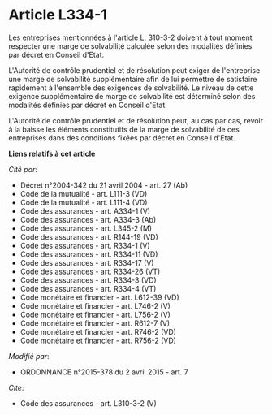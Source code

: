 # Article L334-1

Les entreprises mentionnées à l'article L. 310-3-2 doivent à tout moment respecter une marge de solvabilité calculée selon
des modalités définies par décret en Conseil d'Etat. 

L'Autorité de contrôle prudentiel et de résolution peut exiger de l'entreprise une marge de solvabilité supplémentaire afin
de lui permettre de satisfaire rapidement à l'ensemble des exigences de solvabilité. Le niveau de cette exigence
supplémentaire de marge de solvabilité est déterminé selon des modalités définies par décret en Conseil d'Etat. 

L'Autorité de contrôle prudentiel et de résolution peut, au cas par cas, revoir à la baisse les éléments constitutifs de la
marge de solvabilité de ces entreprises dans des conditions fixées par décret en Conseil d'Etat.

**Liens relatifs à cet article**

_Cité par_:

  - Décret n°2004-342 du 21 avril 2004 - art. 27 (Ab)
  - Code de la mutualité - art. L111-3 (VD)
  - Code de la mutualité - art. L111-4 (VD)
  - Code des assurances - art. A334-1 (V)
  - Code des assurances - art. A334-3 (Ab)
  - Code des assurances - art. L345-2 (M)
  - Code des assurances - art. R144-19 (VD)
  - Code des assurances - art. R334-1 (V)
  - Code des assurances - art. R334-11 (VD)
  - Code des assurances - art. R334-17 (V)
  - Code des assurances - art. R334-26 (VT)
  - Code des assurances - art. R334-3 (VD)
  - Code des assurances - art. R334-4 (VT)
  - Code monétaire et financier - art. L612-39 (VD)
  - Code monétaire et financier - art. L746-2 (V)
  - Code monétaire et financier - art. L756-2 (V)
  - Code monétaire et financier - art. R612-7 (V)
  - Code monétaire et financier - art. R746-2 (VD)
  - Code monétaire et financier - art. R756-2 (VD)

_Modifié par_:

  - ORDONNANCE n°2015-378 du 2 avril 2015 - art. 7

_Cite_:

  - Code des assurances - art. L310-3-2 (V)
